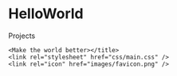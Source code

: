 # HelloWorld
Projects
<!HelloWorld>
<html lang="en">
  <HTML_project>
    <meta charset="utf-8" />
    <meta http-equiv="x-ua-compatible" content="ie=edge" />
    <meta name="viewport" content="width=device-width, initial-scale=1" />

    <Make the world better></title>
    <link rel="stylesheet" href="css/main.css" />
    <link rel="icon" href="images/favicon.png" />
  </head>

  <body>
    <script src="js/scripts.js"></script>
  </body>
</html>
